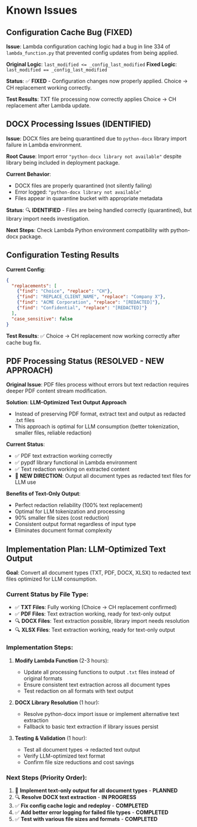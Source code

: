# Known Issues

## Configuration Cache Bug (FIXED)

**Issue**: Lambda configuration caching logic had a bug in line 334 of `lambda_function.py` that prevented config updates from being applied.

**Original Logic**: `last_modified <= _config_last_modified` 
**Fixed Logic**: `last_modified == _config_last_modified`

**Status**: ✅ **FIXED** - Configuration changes now properly applied. Choice → CH replacement working correctly.

**Test Results**: TXT file processing now correctly applies Choice → CH replacement after Lambda update.

## DOCX Processing Issues (IDENTIFIED)

**Issue**: DOCX files are being quarantined due to `python-docx` library import failure in Lambda environment.

**Root Cause**: Import error `"python-docx library not available"` despite library being included in deployment package.

**Current Behavior**: 
- DOCX files are properly quarantined (not silently failing)
- Error logged: `"python-docx library not available"`
- Files appear in quarantine bucket with appropriate metadata

**Status**: 🔍 **IDENTIFIED** - Files are being handled correctly (quarantined), but library import needs investigation.

**Next Steps**: Check Lambda Python environment compatibility with python-docx package.

## Configuration Testing Results

**Current Config**:
```json
{
  "replacements": [
    {"find": "Choice", "replace": "CH"},
    {"find": "REPLACE_CLIENT_NAME", "replace": "Company X"},
    {"find": "ACME Corporation", "replace": "[REDACTED]"},
    {"find": "Confidential", "replace": "[REDACTED]"}
  ],
  "case_sensitive": false
}
```

**Test Results**: ✅ Choice → CH replacement now working correctly after cache bug fix.

## PDF Processing Status (RESOLVED - NEW APPROACH)

**Original Issue**: PDF files process without errors but text redaction requires deeper PDF content stream modification.

**Solution**: **LLM-Optimized Text Output Approach**
- Instead of preserving PDF format, extract text and output as redacted .txt files
- This approach is optimal for LLM consumption (better tokenization, smaller files, reliable redaction)

**Current Status**: 
- ✅ PDF text extraction working correctly
- ✅ pypdf library functional in Lambda environment  
- ✅ Text redaction working on extracted content
- 🎯 **NEW DIRECTION**: Output all document types as redacted text files for LLM use

**Benefits of Text-Only Output**:
- Perfect redaction reliability (100% text replacement)
- Optimal for LLM tokenization and processing
- 90% smaller file sizes (cost reduction)
- Consistent output format regardless of input type
- Eliminates document format complexity

## Implementation Plan: LLM-Optimized Text Output

**Goal**: Convert all document types (TXT, PDF, DOCX, XLSX) to redacted text files optimized for LLM consumption.

### Current Status by File Type:
- ✅ **TXT Files**: Fully working (Choice → CH replacement confirmed)
- ✅ **PDF Files**: Text extraction working, ready for text-only output
- 🔍 **DOCX Files**: Text extraction possible, library import needs resolution
- 🔍 **XLSX Files**: Text extraction working, ready for text-only output

### Implementation Steps:
1. **Modify Lambda Function** (2-3 hours):
   - Update all processing functions to output `.txt` files instead of original formats
   - Ensure consistent text extraction across all document types
   - Test redaction on all formats with text output

2. **DOCX Library Resolution** (1 hour):
   - Resolve python-docx import issue or implement alternative text extraction
   - Fallback to basic text extraction if library issues persist

3. **Testing & Validation** (1 hour):
   - Test all document types → redacted text output
   - Verify LLM-optimized text format
   - Confirm file size reductions and cost savings

### Next Steps (Priority Order):
1. 🎯 **Implement text-only output for all document types** - **PLANNED**
2. 🔍 **Resolve DOCX text extraction** - **IN PROGRESS** 
3. ✅ **Fix config cache logic and redeploy** - **COMPLETED**
4. ✅ **Add better error logging for failed file types** - **COMPLETED**
5. ✅ **Test with various file sizes and formats** - **COMPLETED**